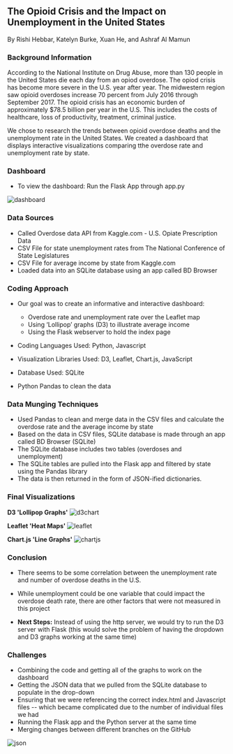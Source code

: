 ## The Opioid Crisis and the Impact on Unemployment in the United States

By Rishi Hebbar, Katelyn Burke, Xuan He, and Ashraf Al Mamun

### Background Information

According to the National Institute on Drug Abuse, more than 130 people in the United States die each day from an opiod overdose. The opiod crisis has become more severe in the U.S. year after year. The midwestern region saw opioid overdoses increase 70 percent from July 2016 through September 2017. The opioid crisis has an economic burden of approximately $78.5 billion per year in the U.S. This includes the costs of healthcare, loss of productivity, treatment, criminal justice.

We chose to research the trends between opioid overdose deaths and the unemployment rate in the United States. We created a dashboard that displays interactive visualizations comparing tthe overdose rate and unemployment rate by state. 

### Dashboard

- To view the dashboard: Run the Flask App through app.py
 
![dashboard](https://github.com/katelynburke/opioid_crisis_and_unemployment/blob/master/images/dashboard1.png)

### Data Sources

- Called Overdose data API from Kaggle.com - U.S. Opiate Prescription Data
- CSV File for state unemployment rates from The National Conference of State Legislatures
- CSV File for average income by state from Kaggle.com
- Loaded data into an SQLite database using an app called BD Browser

### Coding Approach

- Our goal was to create an informative and interactive dashboard:
  - Overdose rate and unemployment rate over the Leaflet map
  - Using ‘Lollipop’ graphs (D3) to illustrate average income
  - Using the Flask webserver to hold the index page

- Coding Languages Used: Python, Javascript
- Visualization Libraries Used: D3, Leaflet, Chart.js, JavaScript 
- Database Used: SQLite
- Python Pandas to clean the data 

### Data Munging Techniques

- Used Pandas to clean and merge data in the CSV files and calculate the overdose rate and the average income by state 
- Based on the data in CSV files, SQLite database is made through an app called BD Browser (SQLite)
- The SQLite database includes two tables (overdoses and unemployment)
- The SQLite tables are pulled into the Flask app and filtered by state using the Pandas library
- The data is then returned in the form of JSON-ified dictionaries.

### Final Visualizations

**D3 'Lollipop Graphs'**
![d3chart](https://github.com/katelynburke/opioid_crisis_and_unemployment/blob/master/images/lollipop.png)

**Leaflet 'Heat Maps'**
![leaflet]()

**Chart.js 'Line Graphs'**
![chartjs](https://github.com/katelynburke/opioid_crisis_and_unemployment/blob/master/images/chartjs.png)

### Conclusion

- There seems to be some correlation between the unemployment rate and number of overdose deaths in the U.S.
- While unemployment could be one variable that could impact the overdose death rate, there are other factors that were not measured in this project

- **Next Steps:** Instead of using the http server, we would try to run the D3 server with Flask (this would solve the problem of having the dropdown and D3 graphs working at the same time) 

### Challenges 

- Combining the code and getting all of the graphs to work on the dashboard
- Getting the JSON data that we pulled from the SQLite database to populate in the drop-down
- Ensuring that we were referencing the correct index.html and Javascript files -- which became complicated due to the number of individual files we had  
- Running the Flask app and the Python server at the same time
- Merging changes between different branches on the GitHub

![json](https://github.com/katelynburke/opioid_crisis_and_unemployment/blob/master/images/json.png)



